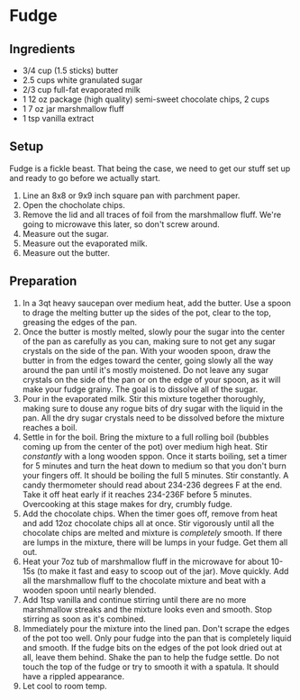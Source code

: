 # Fudge #

## Ingredients ##

* 3/4 cup (1.5 sticks) butter
* 2.5 cups white granulated sugar
* 2/3 cup full-fat evaporated milk
* 1 12 oz package (high quality) semi-sweet chocolate chips, 2 cups
* 1 7 oz jar marshmallow fluff
* 1 tsp vanilla extract

## Setup ##

Fudge is a fickle beast. That being the case, we need to get our stuff set up and ready to go before we actually start.

1. Line an 8x8 or 9x9 inch square pan with parchment paper.
2. Open the chocholate chips.
3. Remove the lid and all traces of foil from the marshmallow fluff. We're going to microwave this later, so don't screw around.
4. Measure out the sugar.
5. Measure out the evaporated milk.
6. Measure out the butter.

## Preparation ##

1. In a 3qt heavy saucepan over medium heat, add the butter. Use a spoon to drage the melting butter up the sides of the pot, clear to the top, greasing the edges of the pan.
2. Once the butter is mostly melted, slowly pour the sugar into the center of the pan as carefully as you can, making sure to not get any sugar crystals on the side of the pan. With your wooden spoon, draw the butter in from the edges toward the center, going slowly all the way around the pan until it's mostly moistened. Do not leave any sugar crystals on the side of the pan or on the edge of your spoon, as it will make your fudge grainy. The goal is to dissolve all of the sugar.
3. Pour in the evaporated milk. Stir this mixture together thoroughly, making sure to douse any rogue bits of dry sugar with the liquid in the pan. All the dry sugar crystals need to be dissolved before the mixture reaches a boil.
4. Settle in for the boil. Bring the mixture to a full rolling boil (bubbles coming up from the center of the pot) over medium high heat. Stir *constantly* with a long wooden sppon. Once it starts boiling, set a timer for 5 minutes and turn the heat down to medium so that you don't burn your fingers off. It should be boiling the full 5 minutes. Stir constantly. A candy thermometer should read about 234-236 degrees F at the end. Take it off heat early if it reaches 234-236F before 5 minutes. Overcooking at this stage makes for dry, crumbly fudge.
5. Add the chocolate chips. When the timer goes off, remove from heat and add 12oz chocolate chips all at once. Stir vigorously until all the chocolate chips are melted and mixture is *completely* smooth. If there are lumps in the mixture, there will be lumps in your fudge. Get them all out.
6. Heat your 7oz tub of marshmallow fluff in the microwave for about 10-15s (to make it fast and easy to scoop out of the jar). Move quickly. Add all the marshmallow fluff to the chocolate mixture and beat with a wooden spoon until nearly blended.
7. Add 1tsp vanilla and continue stirring until there are no more marshmallow streaks and the mixture looks even and smooth. Stop stirring as soon as it's combined.
8. Immediately pour the mixture into the lined pan. Don't scrape the edges of the pot too well. Only pour fudge into the pan that is completely liquid and smooth. If the fudge bits on the edges of the pot look dried out at all, leave them behind. Shake the pan to help the fudge settle. Do not touch the top of the fudge or try to smooth it with a spatula. It should have a rippled appearance.
9. Let cool to room temp.

